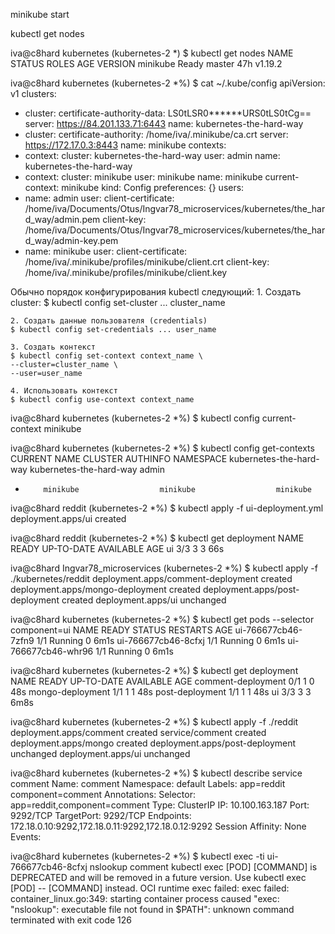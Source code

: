minikube start

kubectl get nodes


iva@c8hard kubernetes (kubernetes-2 *) $ kubectl get nodes
NAME       STATUS   ROLES    AGE   VERSION
minikube   Ready    master   47h   v1.19.2

iva@c8hard kubernetes (kubernetes-2 *%) $ cat ~/.kube/config
apiVersion: v1
clusters:
- cluster:
    certificate-authority-data: LS0tLSR0******URS0tLS0tCg==
    server: https://84.201.133.71:6443
  name: kubernetes-the-hard-way
- cluster:
    certificate-authority: /home/iva/.minikube/ca.crt
    server: https://172.17.0.3:8443
  name: minikube
contexts:
- context:
    cluster: kubernetes-the-hard-way
    user: admin
  name: kubernetes-the-hard-way
- context:
    cluster: minikube
    user: minikube
  name: minikube
current-context: minikube
kind: Config
preferences: {}
users:
- name: admin
  user:
    client-certificate: /home/iva/Documents/Otus/Ingvar78_microservices/kubernetes/the_hard_way/admin.pem
    client-key: /home/iva/Documents/Otus/Ingvar78_microservices/kubernetes/the_hard_way/admin-key.pem
- name: minikube
  user:
    client-certificate: /home/iva/.minikube/profiles/minikube/client.crt
    client-key: /home/iva/.minikube/profiles/minikube/client.key


Обычно порядок конфигурирования kubectl следующий:
    1. Создать cluster:
    $ kubectl config set-cluster ... cluster_name

    2. Создать данные пользователя (credentials)
    $ kubectl config set-credentials ... user_name

    3. Создать контекст
    $ kubectl config set-context context_name \
    --cluster=cluster_name \
    --user=user_name

    4. Использовать контекст
    $ kubectl config use-context context_name

iva@c8hard kubernetes (kubernetes-2 *%) $ kubectl config current-context
minikube

iva@c8hard kubernetes (kubernetes-2 *%) $ kubectl config get-contexts
CURRENT   NAME                      CLUSTER                   AUTHINFO   NAMESPACE
          kubernetes-the-hard-way   kubernetes-the-hard-way   admin
*         minikube                  minikube                  minikube


iva@c8hard reddit (kubernetes-2 *%) $ kubectl apply -f ui-deployment.yml
deployment.apps/ui created

iva@c8hard reddit (kubernetes-2 *%) $ kubectl get deployment
NAME   READY   UP-TO-DATE   AVAILABLE   AGE
ui     3/3     3            3           66s


iva@c8hard Ingvar78_microservices (kubernetes-2 *%) $ kubectl apply -f ./kubernetes/reddit
deployment.apps/comment-deployment created
deployment.apps/mongo-deployment created
deployment.apps/post-deployment created
deployment.apps/ui unchanged

iva@c8hard kubernetes (kubernetes-2 *%) $ kubectl get pods --selector component=ui
NAME                  READY   STATUS    RESTARTS   AGE
ui-766677cb46-7zfn9   1/1     Running   0          6m1s
ui-766677cb46-8cfxj   1/1     Running   0          6m1s
ui-766677cb46-whr96   1/1     Running   0          6m1s

iva@c8hard kubernetes (kubernetes-2 *%) $ kubectl get deployment
NAME                 READY   UP-TO-DATE   AVAILABLE   AGE
comment-deployment   0/1     1            0           48s
mongo-deployment     1/1     1            1           48s
post-deployment      1/1     1            1           48s
ui                   3/3     3            3           6m8s

iva@c8hard kubernetes (kubernetes-2 *%) $ kubectl apply -f ./reddit
deployment.apps/comment created
service/comment created
deployment.apps/mongo created
deployment.apps/post-deployment unchanged
deployment.apps/ui unchanged

iva@c8hard kubernetes (kubernetes-2 *%) $ kubectl describe service comment
Name:              comment
Namespace:         default
Labels:            app=reddit
                   component=comment
Annotations:       <none>
Selector:          app=reddit,component=comment
Type:              ClusterIP
IP:                10.100.163.187
Port:              <unset>  9292/TCP
TargetPort:        9292/TCP
Endpoints:         172.18.0.10:9292,172.18.0.11:9292,172.18.0.12:9292
Session Affinity:  None
Events:            <none>

iva@c8hard kubernetes (kubernetes-2 *%) $ kubectl exec -ti ui-766677cb46-8cfxj nslookup comment
kubectl exec [POD] [COMMAND] is DEPRECATED and will be removed in a future version. Use kubectl exec [POD] -- [COMMAND] instead.
OCI runtime exec failed: exec failed: container_linux.go:349: starting container process caused "exec: \"nslookup\": executable file not found in $PATH": unknown
command terminated with exit code 126
